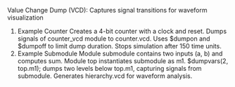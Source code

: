 Value Change Dump (VCD): Captures signal transitions for waveform visualization
1. Example Counter
   Creates a 4-bit counter with a clock and reset.
   Dumps signals of counter_vcd module to counter.vcd.
   Uses $dumpon and $dumpoff to limit dump duration.
   Stops simulation after 150 time units.  
2. Example Submodule 
   Module submodule contains two inputs (a, b) and computes sum.
   Module top instantiates submodule as m1.
   $dumpvars(2, top.m1); dumps two levels below top.m1, capturing signals from submodule.
   Generates hierarchy.vcd for waveform analysis.
